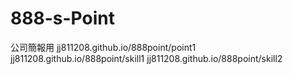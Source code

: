# 888-s-Point
公司簡報用
jj811208.github.io/888point/point1
jj811208.github.io/888point/skill1
jj811208.github.io/888point/skill2
